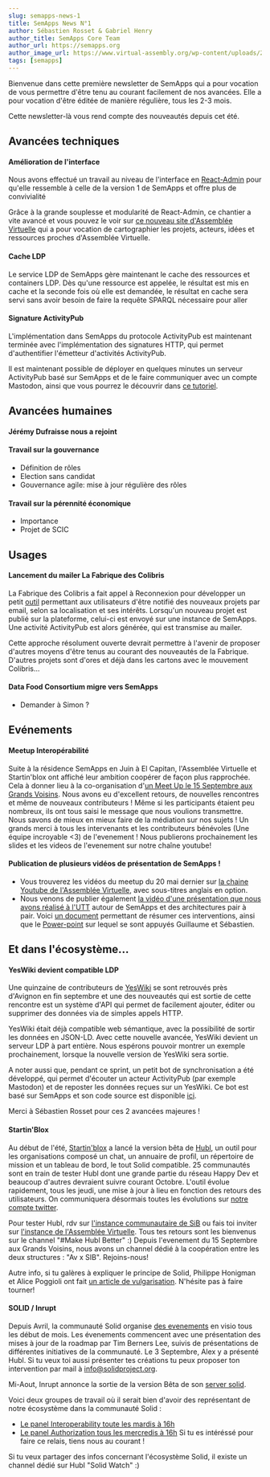 ```yaml
---
slug: semapps-news-1
title: SemApps News N°1
author: Sébastien Rosset & Gabriel Henry
author_title: SemApps Core Team
author_url: https://semapps.org
author_image_url: https://www.virtual-assembly.org/wp-content/uploads/2017/05/cropped-ms-icon-60x60.png
tags: [semapps]
---
```


Bienvenue dans cette première newsletter de SemApps qui a pour vocation de vous permettre d'être tenu au courant facilement de nos avancées. Elle a pour vocation d'être éditée de manière régulière, tous les 2-3 mois.

Cette newsletter-là vous rend compte des nouveautés depuis cet été.

<!--truncate-->

## Avancées techniques

#### Amélioration de l'interface

Nous avons effectué un travail au niveau de l'interface en [React-Admin](https://marmelab.com/react-admin/) pour qu'elle ressemble à celle de la version 1 de SemApps et offre plus de convivialité 

Grâce à la grande souplesse et modularité de React-Admin, ce chantier a vite avancé et vous pouvez le voir sur [ce nouveau site d'Assemblée Virtuelle](https://archipel.assemblee-virtuelle.org) qui a pour vocation de cartographier les projets, acteurs, idées et ressources proches d'Assemblée Virtuelle.

#### Cache LDP

Le service LDP de SemApps gère maintenant le cache des ressources et containers LDP. Dès qu'une ressource est appelée, le résultat est mis en cache et la seconde fois où elle est demandée, le résultat en cache sera servi sans avoir besoin de faire la requête SPARQL nécessaire pour aller 

#### Signature ActivityPub

L'implémentation dans SemApps du protocole ActivityPub est maintenant terminée avec l'implémentation des signatures HTTP, qui permet d'authentifier l'émetteur d'activités ActivityPub.

Il est maintenant possible de déployer en quelques minutes un serveur ActivityPub basé sur SemApps et de le faire communiquer avec un compte Mastodon, ainsi que vous pourrez le découvrir dans [ce tutoriel](https://semapps.org/docs/guides/activitypub).


## Avancées humaines

#### Jérémy Dufraisse nous a rejoint

#### Travail sur la gouvernance

- Définition de rôles
- Election sans candidat
- Gouvernance agile: mise à jour régulière des rôles

#### Travail sur la pérennité économique

- Importance
- Projet de SCIC


## Usages

#### Lancement du mailer La Fabrique des Colibris

La Fabrique des Colibris a fait appel à Reconnexion pour développer un petit [outil](https://alertes.colibris-lafabrique.org/) permettant aux utilisateurs d'être notifié des nouveaux projets par email, selon sa localisation et ses intérêts. Lorsqu'un nouveau projet est publié sur la plateforme, celui-ci est envoyé sur une instance de SemApps. Une activité ActivityPub est alors générée, qui est transmise au mailer.

Cette approche résolument ouverte devrait permettre à l'avenir de proposer d'autres moyens d'être tenus au courant des nouveautés de la Fabrique. D'autres projets sont d'ores et déjà dans les cartons avec le mouvement Colibris...

#### Data Food Consortium migre vers SemApps

- Demander à Simon ?


## Evénements

#### Meetup Interopérabilité

Suite à la résidence SemApps en Juin à El Capitan, l'Assemblée Virtuelle et Startin'blox ont affiché leur ambition coopérer de façon plus rapprochée. Cela à donner lieu à la co-organisation d'[un Meet Up le 15 Septembre aux Grands Voisins](https://www.facebook.com/events/609531263097830/). Nous avons eu d'excellent retours, de nouvelles rencontres et même de nouveaux contributeurs ! Même si les participants étaient peu nombreux, ils ont tous saisi le message que nous voulions transmettre. Nous savons de mieux en mieux faire de la médiation sur nos sujets !
Un grands merci à tous les intervenants et les contributeurs bénévoles (Une équipe incroyable <3) de l'evenement !
Nous publierons prochainement les slides et les videos de l'evenement sur notre chaîne youtube!

#### Publication de plusieurs vidéos de présentation de SemApps !

 - Vous trouverez les vidéos du meetup du 20 mai dernier sur [la chaine Youtube de l'Assemblée Virtuelle](https://www.youtube.com/channel/UCg7sYh_Y8cHFT4s82K4SVmA/), avec sous-titres anglais en option.
 - Nous venons de publier  également [la vidéo d'une présentation que nous avons réalisé à l'UTT](https://youtu.be/wjQSKP4DWmM) autour de SemApps et des architectures pair à pair. Voici [un document](https://pad.lescommuns.org/IRs8_6lIS_iucxqiPSXwNA?both) permettant de résumer ces interventions, ainsi que le [Power-point](https://docs.google.com/presentation/d/1lVUx4URcKkV1Z3G4EticbH1uCV_NwtVBlYo5cvqUOOc/edit?usp=sharing) sur lequel se sont appuyés Guillaume et Sébastien. 


## Et dans l'écosystème...

#### YesWiki devient compatible LDP

Une quinzaine de contributeurs de [YesWiki](https://yeswiki.net) se sont retrouvés près d'Avignon en fin septembre et une des nouveautés qui est sortie de cette rencontre est un système d'API qui permet de facilement ajouter, éditer ou supprimer des données via de simples appels HTTP.

YesWiki était déjà compatible web sémantique, avec la possibilité de sortir les données en JSON-LD. Avec cette nouvelle avancée, YesWiki devient un serveur LDP à part entière. Nous espérons pouvoir montrer un exemple prochainement, lorsque la nouvelle version de YesWiki sera sortie.  

A noter aussi que, pendant ce sprint, un petit bot de synchronisation a été développé, qui permet d'écouter un acteur ActivityPub (par exemple Mastodon) et de reposter les données reçues sur un YesWiki. Ce bot est basé sur SemApps et son code source est disponible [ici](https://github.com/reconnexion/yeswiki-synchronizer).

Merci à Sébastien Rosset pour ces 2 avancées majeures !

#### Startin'Blox

Au début de l'été, [Startin'blox](https://startinblox.com/) a lancé la version bêta de [Hubl](https://hubl.world/), un outil pour les organisations composé un chat, un annuaire de profil, un répertoire de mission et un tableau de bord, le tout Solid compatible. 25 communautés sont en train de tester Hubl dont une grande partie du réseau Happy Dev et beaucoup d'autres devraient suivre courant Octobre. L'outil évolue rapidement, tous les jeudi, une mise à jour à lieu en fonction des retours des utilisateurs. On communiquera désormais toutes les évolutions sur [notre compte twitter](https://twitter.com/StartinBlox).

Pour tester Hubl, rdv sur [l'instance communautaire de SiB](https://community.startinblox.com) ou fais toi inviter sur [l'instance de l'Assemblée Virtuelle](https://virtual-assembly.hubl.world/). Tous tes retours sont les bienvenus sur le channel "#Make Hubl Better" :) Depuis l'evenement du 15 Septembre aux Grands Voisins, nous avons un channel dédié à la coopération entre les deux structures : "Av x SIB". Rejoins-nous!

Autre info, si tu galères à expliquer le principe de Solid, Philippe Honigman et Alice Poggioli ont fait [un article de vulgarisation](https://blog.orgtech.fr/un-avenir-solid/). N'hésite pas à faire tourner!

#### SOLID / Inrupt

Depuis Avril, la communauté Solid organise [des evenements](https://www.eventbrite.com/o/solid-project-30026804546) en visio tous les début de mois. Les évenements commencent avec une présentation des mises à jour de la roadmap par Tim Berners Lee, suivis de présentations de différentes initiatives de la communauté. Le 3 Septembre, Alex y a présenté Hubl. Si tu veux toi aussi présenter tes créations tu peux proposer ton intervention par mail à info@solidproject.org.

Mi-Aout, Inrupt annonce la sortie de la version Bêta de son [server solid](https://inrupt.com/products/enterprise-solid-server).

Voici deux groupes de travail où il serait bien d'avoir des représentant de notre écosystème dans la communauté Solid : 
* [Le panel Interoperability toute les mardis à 16h](https://github.com/solid/data-interoperability-panel)
* [Le panel Authorization tous les mercredis à 16h](https://github.com/solid/authorization-panel)
Si tu es intéréssé pour faire ce relais, tiens nous au courant ! 

Si tu veux partager des infos concernant l'écosystème Solid, il existe un channel dédié sur Hubl "Solid Watch" :)
